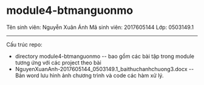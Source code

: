 # module4-btmanguonmo
Tên sinh viên: Nguyễn Xuân Ánh
Mã sinh viên: 2017605144
Lớp: 0503149.1

-----------------------------------
Cấu trúc repo:
+ directory module4-btmanguonmo -- bao gồm các bài tập trong module tương ứng với các project theo bài
+ NguyenXuanAnh-2017605144_0503149.1_baithuchanhchuong3.docx -- Bản word lưu hình ảnh chương trình và code các hàm xử lý.
